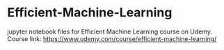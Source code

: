# Efficient-Machine-Learning
jupyter notebook files for Efficient Machine Learning course on Udemy.<br>
Course link:
https://www.udemy.com/course/efficient-machine-learning/
